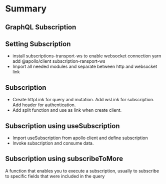 # Summary

## GraphQL Subscription

## Setting Subscription

- install subscriptions-transport-ws to enable websocket connection
  yarn add @apollo/client subscription-ransport-ws
- Import all needed modules and separate between http and websocket link

## Subscription

- Create httpLink for query and mutation. Add wsLink for subscription. Add header for authentication.
- Add split function and use as link when create client.

## Subscription using useSubscription

- Import useSubscription from apollo client and define subscription
- Invoke subscription and consume data.

## Subscription using subscribeToMore

A function that enables you to execute a subscription, usually to subscribe to specific fields that were included in the query
